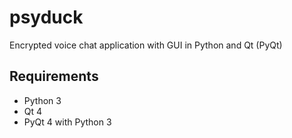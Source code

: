 # psyduck
Encrypted voice chat application with GUI in Python and Qt (PyQt) 

## Requirements
* Python 3
* Qt 4
* PyQt 4 with Python 3